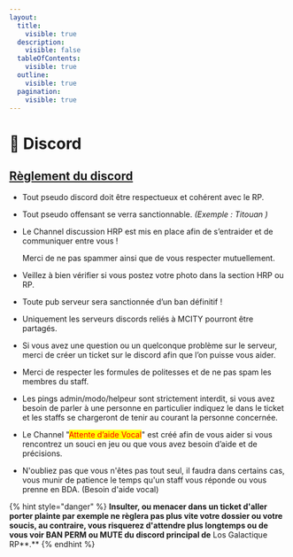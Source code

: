 ```yaml
---
layout:
  title:
    visible: true
  description:
    visible: false
  tableOfContents:
    visible: true
  outline:
    visible: true
  pagination:
    visible: true
---
```


# 📲 Discord

## [Règlement du discord](https://discord.gg/aESdYg2uFm)

* Tout pseudo discord doit être respectueux et cohérent avec le RP.
* Tout pseudo offensant se verra sanctionnable. _(Exemple : Titouan )_
*   Le Channel discussion HRP est mis en place afin de s’entraider et de communiquer entre vous !

    Merci de ne pas spammer ainsi que de vous respecter mutuellement.
* Veillez à bien vérifier si vous postez votre photo dans la section HRP ou RP.
* Toute pub serveur sera sanctionnée d’un ban définitif !
* Uniquement les serveurs discords reliés à MCITY pourront être partagés.
* Si vous avez une question ou un quelconque problème sur le serveur, merci de créer un ticket sur le discord afin que l’on puisse vous aider.
* Merci de respecter les formules de politesses et de ne pas spam les membres du staff.
* Les pings admin/modo/helpeur sont strictement interdit, si vous avez besoin de parler à une personne en particulier indiquez le dans le ticket et les staffs se chargeront de tenir au courant la personne concernée.
* Le Channel "<mark style="color:red;">Attente d’aide Vocal</mark>" est créé afin de vous aider si vous rencontrez un souci en jeu ou que vous avez besoin d’aide et de précisions.
* N'oubliez pas que vous n'êtes pas tout seul, il faudra dans certains cas, vous munir de patience le temps qu'un staff vous réponde ou vous prenne en BDA. (Besoin d'aide vocal)

{% hint style="danger" %}
**Insulter, ou menacer dans un ticket d'aller porter plainte par exemple ne règlera pas plus vite votre dossier ou votre soucis, au contraire, vous risquerez d'attendre plus longtemps ou de vous voir BAN PERM ou MUTE du discord principal de** Los Galactique RP**.**
{% endhint %}

